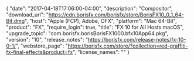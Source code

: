 {
   "date": "2017-04-18T17:06:00-04:00",
   "description": "Compositor",
   "download_url": "https://cdn.borisfx.com/borisfx/store/BorisFX10_0_1_64-Bit.dmg",
   "host": "Apple (FCP), Adobe, OFX",
   "platform": "Mac 64-Bit",
   "product": "FX",
   "require_login": true,
   "title": "FX 10 for All Hosts macOS",
   "upgrade_topic": "com.borisfx.borisBorisFX1000.bfx10App64.pkg",
   "version": "10",
   "release_notes": "https://borisfx.com/release-notes/fx-10-0-1/",
   "webstore_page": "https://borisfx.com/store/?collection=red-graffiti-fx-final-effects&product=fx",
   "license_names": ""
}
